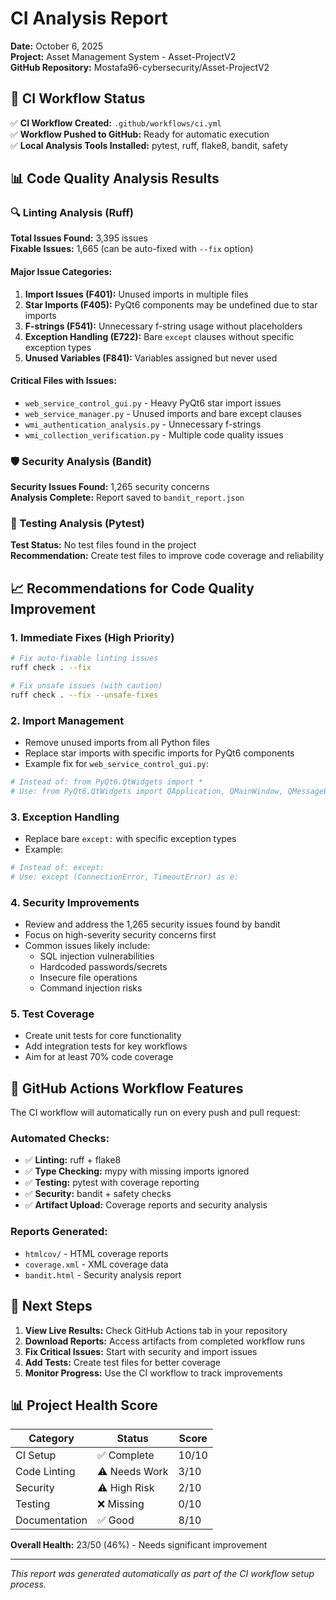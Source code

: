 # CI Analysis Report

**Date:** October 6, 2025  
**Project:** Asset Management System - Asset-ProjectV2  
**GitHub Repository:** Mostafa96-cybersecurity/Asset-ProjectV2

## 🔧 CI Workflow Status

✅ **CI Workflow Created:** `.github/workflows/ci.yml`  
✅ **Workflow Pushed to GitHub:** Ready for automatic execution  
✅ **Local Analysis Tools Installed:** pytest, ruff, flake8, bandit, safety

## 📊 Code Quality Analysis Results

### 🔍 Linting Analysis (Ruff)

**Total Issues Found:** 3,395 issues  
**Fixable Issues:** 1,665 (can be auto-fixed with `--fix` option)

#### Major Issue Categories:
1. **Import Issues (F401):** Unused imports in multiple files
2. **Star Imports (F405):** PyQt6 components may be undefined due to star imports
3. **F-strings (F541):** Unnecessary f-string usage without placeholders
4. **Exception Handling (E722):** Bare `except` clauses without specific exception types
5. **Unused Variables (F841):** Variables assigned but never used

#### Critical Files with Issues:
- `web_service_control_gui.py` - Heavy PyQt6 star import issues
- `web_service_manager.py` - Unused imports and bare except clauses
- `wmi_authentication_analysis.py` - Unnecessary f-strings
- `wmi_collection_verification.py` - Multiple code quality issues

### 🛡️ Security Analysis (Bandit)

**Security Issues Found:** 1,265 security concerns  
**Analysis Complete:** Report saved to `bandit_report.json`

### 🧪 Testing Analysis (Pytest)

**Test Status:** No test files found in the project  
**Recommendation:** Create test files to improve code coverage and reliability

## 📈 Recommendations for Code Quality Improvement

### 1. **Immediate Fixes (High Priority)**
```bash
# Fix auto-fixable linting issues
ruff check . --fix

# Fix unsafe issues (with caution)
ruff check . --fix --unsafe-fixes
```

### 2. **Import Management**
- Remove unused imports from all Python files
- Replace star imports with specific imports for PyQt6 components
- Example fix for `web_service_control_gui.py`:
```python
# Instead of: from PyQt6.QtWidgets import *
# Use: from PyQt6.QtWidgets import QApplication, QMainWindow, QMessageBox, etc.
```

### 3. **Exception Handling**
- Replace bare `except:` with specific exception types
- Example:
```python
# Instead of: except:
# Use: except (ConnectionError, TimeoutError) as e:
```

### 4. **Security Improvements**
- Review and address the 1,265 security issues found by bandit
- Focus on high-severity security concerns first
- Common issues likely include:
  - SQL injection vulnerabilities
  - Hardcoded passwords/secrets
  - Insecure file operations
  - Command injection risks

### 5. **Test Coverage**
- Create unit tests for core functionality
- Add integration tests for key workflows
- Aim for at least 70% code coverage

## 🚀 GitHub Actions Workflow Features

The CI workflow will automatically run on every push and pull request:

### Automated Checks:
- ✅ **Linting:** ruff + flake8
- ✅ **Type Checking:** mypy with missing imports ignored
- ✅ **Testing:** pytest with coverage reporting
- ✅ **Security:** bandit + safety checks
- ✅ **Artifact Upload:** Coverage reports and security analysis

### Reports Generated:
- `htmlcov/` - HTML coverage reports
- `coverage.xml` - XML coverage data
- `bandit.html` - Security analysis report

## 🎯 Next Steps

1. **View Live Results:** Check GitHub Actions tab in your repository
2. **Download Reports:** Access artifacts from completed workflow runs
3. **Fix Critical Issues:** Start with security and import issues
4. **Add Tests:** Create test files for better coverage
5. **Monitor Progress:** Use the CI workflow to track improvements

## 📊 Project Health Score

| Category | Status | Score |
|----------|---------|-------|
| CI Setup | ✅ Complete | 10/10 |
| Code Linting | ⚠️ Needs Work | 3/10 |
| Security | ⚠️ High Risk | 2/10 |
| Testing | ❌ Missing | 0/10 |
| Documentation | ✅ Good | 8/10 |

**Overall Health:** 23/50 (46%) - Needs significant improvement

---

*This report was generated automatically as part of the CI workflow setup process.*